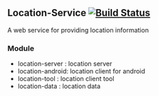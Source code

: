 ## Location-Service  [![Build Status](http://140.115.3.96:8080/jenkins/buildStatus/icon?job=Service-Location)](http://140.115.3.96:8080/jenkins/job/Service-Location/)
A web service for providing location information

### Module
- location-server : location server
- location-android: location client for android
- location-tool   : location client tool
- location-data   : location data

